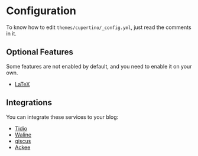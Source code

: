 # Configuration

To know how to edit `themes/cupertino/_config.yml`, just read the comments in it.

## Optional Features

Some features are not enabled by default, and you need to enable it on your own.

- [LaTeX](./features/latex.md)

## Integrations

You can integrate these services to your blog:

- [Tidio](./integrations/tidio.md)
- [Waline](./integrations/waline.md)
- [giscus](./integrations/giscus.md)
- [Ackee](./integrations/ackee.md)
